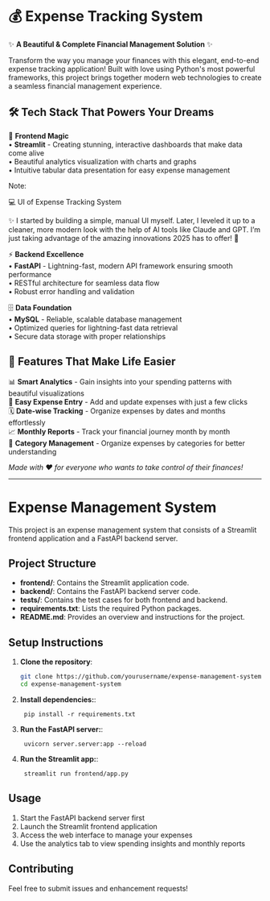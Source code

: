 # 💰 Expense Tracking System

✨ **A Beautiful & Complete Financial Management Solution** ✨

Transform the way you manage your finances with this elegant, end-to-end expense tracking application! Built with love using Python's most powerful frameworks, this project brings together modern web technologies to create a seamless financial management experience.

## 🛠️ **Tech Stack That Powers Your Dreams**

🎨 **Frontend Magic**  
• **Streamlit** - Creating stunning, interactive dashboards that make data come alive  
• Beautiful analytics visualization with charts and graphs  
• Intuitive tabular data presentation for easy expense management  

Note:

💻 UI of Expense Tracking System

✨ I started by building a simple, manual UI myself. Later, I leveled it up to a cleaner, more modern look with the help of AI tools like Claude and GPT. I’m just taking advantage of the amazing innovations 2025 has to offer! 🚀

⚡ **Backend Excellence**  
• **FastAPI** - Lightning-fast, modern API framework ensuring smooth performance  
• RESTful architecture for seamless data flow  
• Robust error handling and validation  

🗄️ **Data Foundation**  
• **MySQL** - Reliable, scalable database management  
• Optimized queries for lightning-fast data retrieval  
• Secure data storage with proper relationships  

## 🌟 **Features That Make Life Easier**

📊 **Smart Analytics** - Gain insights into your spending patterns with beautiful visualizations  
📝 **Easy Expense Entry** - Add and update expenses with just a few clicks  
🗓️ **Date-wise Tracking** - Organize expenses by dates and months effortlessly  
📈 **Monthly Reports** - Track your financial journey month by month  
🎯 **Category Management** - Organize expenses by categories for better understanding  

*Made with ❤️ for everyone who wants to take control of their finances!*

---

# Expense Management System

This project is an expense management system that consists of a Streamlit frontend application and a FastAPI backend server.

## Project Structure

- **frontend/**: Contains the Streamlit application code.
- **backend/**: Contains the FastAPI backend server code.
- **tests/**: Contains the test cases for both frontend and backend.
- **requirements.txt**: Lists the required Python packages.
- **README.md**: Provides an overview and instructions for the project.

## Setup Instructions

1. **Clone the repository**:
   ```bash
   git clone https://github.com/yourusername/expense-management-system.git
   cd expense-management-system
   ```

2. **Install dependencies:**:   
   ```commandline
    pip install -r requirements.txt
   ```

3. **Run the FastAPI server:**:   
   ```commandline
    uvicorn server.server:app --reload
   ```

4. **Run the Streamlit app:**:   
   ```commandline
    streamlit run frontend/app.py
   ```

## Usage

1. Start the FastAPI backend server first
2. Launch the Streamlit frontend application
3. Access the web interface to manage your expenses
4. Use the analytics tab to view spending insights and monthly reports

## Contributing

Feel free to submit issues and enhancement requests!

